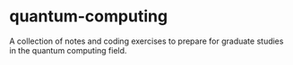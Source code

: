 # quantum-computing
A collection of notes and coding exercises to prepare for graduate studies in the quantum computing field.
